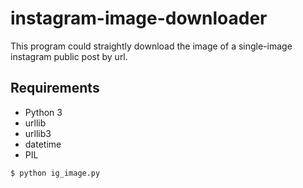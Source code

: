 # instagram-image-downloader
This program could straightly download the image of a single-image instagram public post by url.
## Requirements
* Python 3
* urllib
* urllib3
* datetime
* PIL

`$ python ig_image.py`
